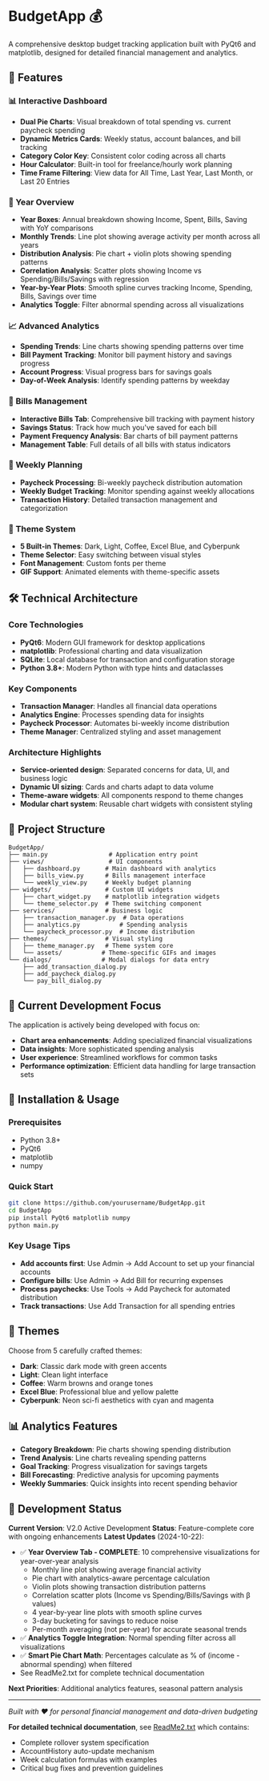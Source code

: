 # BudgetApp 💰

A comprehensive desktop budget tracking application built with PyQt6 and matplotlib, designed for detailed financial management and analytics.

## 🚀 Features

### 📊 Interactive Dashboard
- **Dual Pie Charts**: Visual breakdown of total spending vs. current paycheck spending
- **Dynamic Metrics Cards**: Weekly status, account balances, and bill tracking
- **Category Color Key**: Consistent color coding across all charts
- **Hour Calculator**: Built-in tool for freelance/hourly work planning
- **Time Frame Filtering**: View data for All Time, Last Year, Last Month, or Last 20 Entries

### 📅 Year Overview
- **Year Boxes**: Annual breakdown showing Income, Spent, Bills, Saving with YoY comparisons
- **Monthly Trends**: Line plot showing average activity per month across all years
- **Distribution Analysis**: Pie chart + violin plots showing spending patterns
- **Correlation Analysis**: Scatter plots showing Income vs Spending/Bills/Savings with regression
- **Year-by-Year Plots**: Smooth spline curves tracking Income, Spending, Bills, Savings over time
- **Analytics Toggle**: Filter abnormal spending across all visualizations

### 📈 Advanced Analytics
- **Spending Trends**: Line charts showing spending patterns over time
- **Bill Payment Tracking**: Monitor bill payment history and savings progress
- **Account Progress**: Visual progress bars for savings goals
- **Day-of-Week Analysis**: Identify spending patterns by weekday

### 🧾 Bills Management
- **Interactive Bills Tab**: Comprehensive bill tracking with payment history
- **Savings Status**: Track how much you've saved for each bill
- **Payment Frequency Analysis**: Bar charts of bill payment patterns
- **Management Table**: Full details of all bills with status indicators

### 📅 Weekly Planning
- **Paycheck Processing**: Bi-weekly paycheck distribution automation
- **Weekly Budget Tracking**: Monitor spending against weekly allocations
- **Transaction History**: Detailed transaction management and categorization

### 🎨 Theme System
- **5 Built-in Themes**: Dark, Light, Coffee, Excel Blue, and Cyberpunk
- **Theme Selector**: Easy switching between visual styles
- **Font Management**: Custom fonts per theme
- **GIF Support**: Animated elements with theme-specific assets

## 🛠️ Technical Architecture

### Core Technologies
- **PyQt6**: Modern GUI framework for desktop applications
- **matplotlib**: Professional charting and data visualization
- **SQLite**: Local database for transaction and configuration storage
- **Python 3.8+**: Modern Python with type hints and dataclasses

### Key Components
- **Transaction Manager**: Handles all financial data operations
- **Analytics Engine**: Processes spending data for insights
- **Paycheck Processor**: Automates bi-weekly income distribution
- **Theme Manager**: Centralized styling and asset management

### Architecture Highlights
- **Service-oriented design**: Separated concerns for data, UI, and business logic
- **Dynamic UI sizing**: Cards and charts adapt to data volume
- **Theme-aware widgets**: All components respond to theme changes
- **Modular chart system**: Reusable chart widgets with consistent styling

## 📁 Project Structure

```
BudgetApp/
├── main.py                 # Application entry point
├── views/                  # UI components
│   ├── dashboard.py       # Main dashboard with analytics
│   ├── bills_view.py      # Bills management interface
│   └── weekly_view.py     # Weekly budget planning
├── widgets/               # Custom UI widgets
│   ├── chart_widget.py    # matplotlib integration widgets
│   └── theme_selector.py  # Theme switching component
├── services/              # Business logic
│   ├── transaction_manager.py  # Data operations
│   ├── analytics.py           # Spending analysis
│   └── paycheck_processor.py  # Income distribution
├── themes/                # Visual styling
│   ├── theme_manager.py   # Theme system core
│   └── assets/           # Theme-specific GIFs and images
└── dialogs/              # Modal dialogs for data entry
    ├── add_transaction_dialog.py
    ├── add_paycheck_dialog.py
    └── pay_bill_dialog.py
```

## 🎯 Current Development Focus

The application is actively being developed with focus on:
- **Chart area enhancements**: Adding specialized financial visualizations
- **Data insights**: More sophisticated spending analysis
- **User experience**: Streamlined workflows for common tasks
- **Performance optimization**: Efficient data handling for large transaction sets

## 🔧 Installation & Usage

### Prerequisites
- Python 3.8+
- PyQt6
- matplotlib
- numpy

### Quick Start
```bash
git clone https://github.com/yourusername/BudgetApp.git
cd BudgetApp
pip install PyQt6 matplotlib numpy
python main.py
```

### Key Usage Tips
- **Add accounts first**: Use Admin → Add Account to set up your financial accounts
- **Configure bills**: Use Admin → Add Bill for recurring expenses
- **Process paychecks**: Use Tools → Add Paycheck for automated distribution
- **Track transactions**: Use Add Transaction for all spending entries

## 🎨 Themes

Choose from 5 carefully crafted themes:
- **Dark**: Classic dark mode with green accents
- **Light**: Clean light interface 
- **Coffee**: Warm browns and orange tones
- **Excel Blue**: Professional blue and yellow palette
- **Cyberpunk**: Neon sci-fi aesthetics with cyan and magenta

## 📊 Analytics Features

- **Category Breakdown**: Pie charts showing spending distribution
- **Trend Analysis**: Line charts revealing spending patterns
- **Goal Tracking**: Progress visualization for savings targets
- **Bill Forecasting**: Predictive analysis for upcoming payments
- **Weekly Summaries**: Quick insights into recent spending behavior

## 🚧 Development Status

**Current Version**: V2.0 Active Development
**Status**: Feature-complete core with ongoing enhancements
**Latest Updates** (2024-10-22):
- ✅ **Year Overview Tab - COMPLETE**: 10 comprehensive visualizations for year-over-year analysis
  * Monthly line plot showing average financial activity
  * Pie chart with analytics-aware percentage calculation
  * Violin plots showing transaction distribution patterns
  * Correlation scatter plots (Income vs Spending/Bills/Savings with β values)
  * 4 year-by-year line plots with smooth spline curves
  * 3-day bucketing for savings to reduce noise
  * Per-month averaging (not per-year) for accurate seasonal trends
- ✅ **Analytics Toggle Integration**: Normal spending filter across all visualizations
- ✅ **Smart Pie Chart Math**: Percentages calculate as % of (income - abnormal spending) when filtered
- See ReadMe2.txt for complete technical documentation

**Next Priorities**: Additional analytics features, seasonal pattern analysis

---

*Built with ❤️ for personal financial management and data-driven budgeting*

**For detailed technical documentation**, see [ReadMe2.txt](ReadMe2.txt) which contains:
- Complete rollover system specification
- AccountHistory auto-update mechanism
- Week calculation formulas with examples
- Critical bug fixes and prevention guidelines
